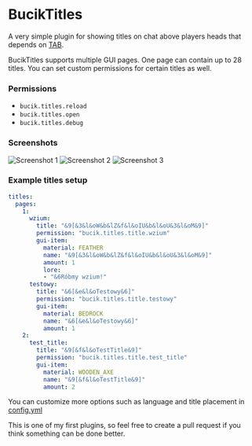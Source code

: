 # BucikTitles

A very simple plugin for showing titles on chat above players heads that depends on [TAB](https://github.com/NEZNAMY/TAB).

BucikTitles supports multiple GUI pages. One page can contain up to 28 titles.
You can set custom permissions for certain titles as well.

### Permissions
- `bucik.titles.reload`
- `bucik.titles.open`
- `bucik.titles.debug`

### Screenshots
![Screenshot 1](https://i.imgur.com/qu5rhT3.png)
![Screenshot 2](https://i.imgur.com/98AMdNY.png)
![Screenshot 3](https://i.imgur.com/Qe52DAq.png)

### Example titles setup
```yaml
titles:
  pages:
    1:
      wzium:
        title: "&9[&3&l&oW&b&lZ&f&l&oIU&b&l&oU&3&l&oM&9]"
        permission: "bucik.titles.title.wzium"
        gui-item:
          material: FEATHER
          name: "&9[&3&l&oW&b&lZ&f&l&oIU&b&l&oU&3&l&oM&9]"
          amount: 1
          lore:
          - "&6Róbmy wzium!"
      testowy:
        title: "&6[&e&l&oTestowy&6]"
        permission: "bucik.titles.title.testowy"
        gui-item:
          material: BEDROCK
          name: "&6[&e&l&oTestowy&6]"
          amount: 1
    2:
      test_title:
        title: "&9[&f&l&oTestTitle&9]"
        permission: "bucik.titles.title.test_title"
        gui-item:
          material: WOODEN_AXE
          name: "&9[&f&l&oTestTitle&9]"
          amount: 2
```
You can customize more options such as language and title placement in [config.yml](src/main/resources/config.yml)

This is one of my first plugins, so feel free to create a pull request if you think something can be done better.
